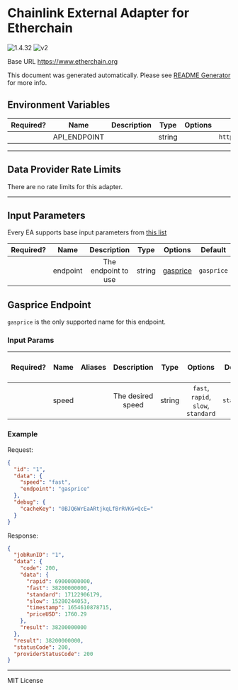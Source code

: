 # Chainlink External Adapter for Etherchain

![1.4.32](https://img.shields.io/github/package-json/v/smartcontractkit/external-adapters-js?filename=packages/sources/etherchain/package.json) ![v2](https://img.shields.io/badge/framework%20version-v2-blueviolet)

Base URL https://www.etherchain.org

This document was generated automatically. Please see [README Generator](../../scripts#readme-generator) for more info.

## Environment Variables

| Required? |     Name     | Description |  Type  | Options |                    Default                     |
| :-------: | :----------: | :---------: | :----: | :-----: | :--------------------------------------------: |
|           | API_ENDPOINT |             | string |         | `https://beaconcha.in/api/v1/execution/gasnow` |

---

## Data Provider Rate Limits

There are no rate limits for this adapter.

---

## Input Parameters

Every EA supports base input parameters from [this list](../../core/bootstrap#base-input-parameters)

| Required? |   Name   |     Description     |  Type  |            Options             |  Default   |
| :-------: | :------: | :-----------------: | :----: | :----------------------------: | :--------: |
|           | endpoint | The endpoint to use | string | [gasprice](#gasprice-endpoint) | `gasprice` |

## Gasprice Endpoint

`gasprice` is the only supported name for this endpoint.

### Input Params

| Required? | Name  | Aliases |    Description    |  Type  |               Options               |  Default   | Depends On | Not Valid With |
| :-------: | :---: | :-----: | :---------------: | :----: | :---------------------------------: | :--------: | :--------: | :------------: |
|           | speed |         | The desired speed | string | `fast`, `rapid`, `slow`, `standard` | `standard` |            |                |

### Example

Request:

```json
{
  "id": "1",
  "data": {
    "speed": "fast",
    "endpoint": "gasprice"
  },
  "debug": {
    "cacheKey": "0BJQ6WrEaARtjkqLfBrRVKG+QcE="
  }
}
```

Response:

```json
{
  "jobRunID": "1",
  "data": {
    "code": 200,
    "data": {
      "rapid": 69000000000,
      "fast": 38200000000,
      "standard": 17122906179,
      "slow": 15280244053,
      "timestamp": 1654610878715,
      "priceUSD": 1760.29
    },
    "result": 38200000000
  },
  "result": 38200000000,
  "statusCode": 200,
  "providerStatusCode": 200
}
```

---

MIT License
